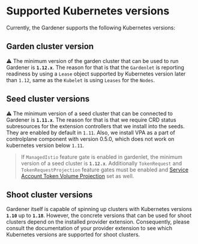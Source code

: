 # Supported Kubernetes versions

Currently, the Gardener supports the following Kubernetes versions:

## Garden cluster version

:warning: The minimum version of the garden cluster that can be used to run Gardener is **`1.12.x`**.
The reason for that is that the `Gardenlet` is reporting readiness by using a `Lease` object supported by Kubernetes version later than `1.12`, same as the `Kubelet` is using `Leases` for the `Nodes`.

## Seed cluster versions

:warning: The minimum version of a seed cluster that can be connected to Gardener is **`1.11.x`**.
The reason for that is that we require CRD status subresources for the extension controllers that we install into the seeds. They are enabled by default in `1.11`. Also, we install VPA as a part of controlplane component with version 0.5.0, which does not work on kubernetes version below `1.11`.

> If `ManagedIstio` feature gate is enabled in gardenlet, the minimum version of a seed cluster is **`1.12.x`**. Additionally `TokenRequest` and `TokenRequestProjection` feature gates must be enabled and [Service Account Token Volume Projection](https://kubernetes.io/docs/tasks/configure-pod-container/configure-service-account/#service-account-token-volume-projection) set as well.

## Shoot cluster versions

Gardener itself is capable of spinning up clusters with Kubernetes versions **`1.10`** up to **`1.18`**.
However, the concrete versions that can be used for shoot clusters depend on the installed provider extension.
Consequently, please consult the documentation of your provider extension to see which Kubernetes versions are supported for shoot clusters.
